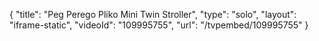 {
    "title": "Peg Perego Pliko Mini Twin Stroller",
    "type": "solo",
    "layout": "iframe-static",
    "videoId": "109995755",
    "url": "\/tvpembed\/109995755"
}